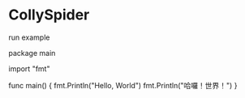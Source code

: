 # CollySpider

run example

package main

import "fmt"

func main() {
    fmt.Println("Hello, World")
    fmt.Println("哈囉！世界！")
}


